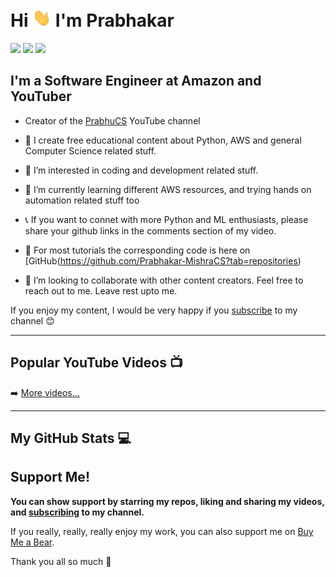 # Hi <img src="https://raw.githubusercontent.com/ABSphreak/ABSphreak/master/gifs/Hi.gif" width="30px"> I'm Prabhakar
[<img height="30" src="https://img.shields.io/badge/linkedln-%231DA1F2.svg?&style=for-the-badge&logo=twitter&logoColor=white%22" />](https://www.linkedin.com/in/prabhakar-mishr/)
[<img height="30" src = "https://img.shields.io/badge/Youtube-%23E4405F.svg?&style=for-the-badge&logo=Youtube&logoColor=white">](https://www.youtube.com/c/PrabhuCS?sub_confirmation=1) 
[<img height="30" src="https://img.shields.io/badge/Instagram-%231DA1F2.svg?&style=for-the-badge&logo=instagram&logoColor=white%22" />](https://www.instagram.com/prabhucs_ig/)


## I'm a Software Engineer at Amazon and YouTuber

- Creator of the [PrabhuCS](https://www.youtube.com/c/PrabhuCS) YouTube channel 

- 🌱 I create free educational content about Python, AWS and general Computer Science related stuff.

- 👀 I’m interested in coding and development related stuff. 

- 🌱 I’m currently learning different AWS resources, and trying hands on automation related stuff too 


- :telephone_receiver: If you want to connet with more Python and ML enthusiasts, please share your github links in the comments section of my video.

- :iphone: For most tutorials the corresponding code is here on [GitHub(https://github.com/Prabhakar-MishraCS?tab=repositories)

-  💞️ I’m looking to collaborate with other content creators. Feel free to reach out to me. Leave rest upto me.

If you enjoy my content, I would be very happy if you [subscribe](https://www.youtube.com/channel/UCbXgNpp0jedKWcQiULLbDTA?sub_confirmation=1) to my channel 😊

---

## Popular YouTube Videos 📺 

➡️ [More videos...](https://www.youtube.com/c/PrabhuCS/videos)

---

## My GitHub Stats 💻



[Linkedln]: https://www.linkedin.com/in/prabhakar-mishr/
[youtube]: https://www.youtube.com/c/PrabhuCS/
[instagram]: https://www.instagram.com/prabhucs_ig/
[facebook]: https://www.facebook.com/profile.php?id=100070687688666



## Support Me!

**You can show support by starring my repos, liking and sharing my videos, and [subscribing](https://www.youtube.com/c/PrabhuCS?sub_confirmation=1) to my channel.**

If you really, really, really enjoy my work, you can also support me on [Buy Me a Bear]().

Thank you all so much 🙏
